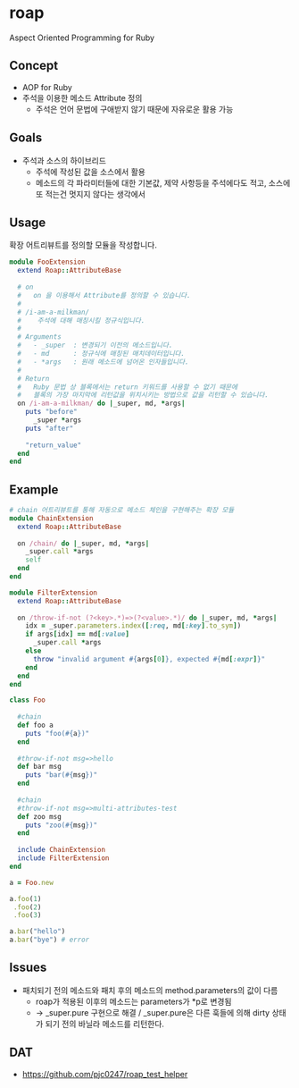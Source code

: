 # roap
Aspect Oriented Programming for Ruby

Concept
----
* AOP for Ruby
* 주석을 이용한 메소드 Attribute 정의
  * 주석은 언어 문법에 구애받지 않기 때문에 자유로운 활용 가능

Goals
----
* 주석과 소스의 하이브리드
  * 주석에 작성된 값을 소스에서 활용
  * 메소드의 각 파라미터들에 대한 기본값, 제약 사항등을 주석에다도 적고, 소스에 또 적는건 멋지지 않다는 생각에서

Usage
----
확장 어트리뷰트를 정의할 모듈을 작성합니다.
```rb
module FooExtension
  extend Roap::AttributeBase
  
  # on
  #   on 을 이용해서 Attribute를 정의할 수 있습니다.
  #
  # /i-am-a-milkman/
  #    주석에 대해 매칭시킬 정규식입니다.
  #
  # Arguments
  #   - _super  : 변경되기 이전의 메소드입니다.
  #   - md      : 정규식에 매칭된 매치데이터입니다.
  #   - *args   : 원래 메소드에 넘어온 인자들입니다.
  #
  # Return
  #   Ruby 문법 상 블록에서는 return 키워드를 사용할 수 없기 때문에
  #   블록의 가장 마지막에 리턴값을 위치시키는 방법으로 값을 리턴할 수 있습니다.
  on /i-am-a-milkman/ do |_super, md, *args|
    puts "before"
      _super *args
    puts "after"
    
    "return_value"
  end
end
```

Example
----
```rb
# chain 어트리뷰트를 통해 자동으로 메소드 체인을 구현해주는 확장 모듈
module ChainExtension
  extend Roap::AttributeBase
  
  on /chain/ do |_super, md, *args|
    _super.call *args
    self
  end
end
```
```rb
module FilterExtension
  extend Roap::AttributeBase
  
  on /throw-if-not (?<key>.*)=>(?<value>.*)/ do |_super, md, *args|
    idx = _super.parameters.index([:req, md[:key].to_sym])
    if args[idx] == md[:value]
      _super.call *args
    else
      throw "invalid argument #{args[0]}, expected #{md[:expr]}"
    end
  end
end
```
```rb
class Foo
  
  #chain
  def foo a
    puts "foo(#{a})"
  end
  
  #throw-if-not msg=>hello
  def bar msg
    puts "bar(#{msg})"
  end
  
  #chain
  #throw-if-not msg=>multi-attributes-test
  def zoo msg
    puts "zoo(#{msg})"
  end
  
  include ChainExtension
  include FilterExtension
end
```
```rb
a = Foo.new

a.foo(1)
 .foo(2)
 .foo(3)

a.bar("hello")
a.bar("bye") # error
```

Issues
----
* 패치되기 전의 메소드와 패치 후의 메소드의 method.parameters의 값이 다름
  * roap가 적용된 이후의 메소드는 parameters가 *p로 변경됨
  * -> _super.pure 구현으로 해결 / _super.pure은 다른 훅들에 의해 dirty 상태가 되기 전의 바닐라 메소드를 리턴한다.


DAT
----
* https://github.com/pjc0247/roap_test_helper
